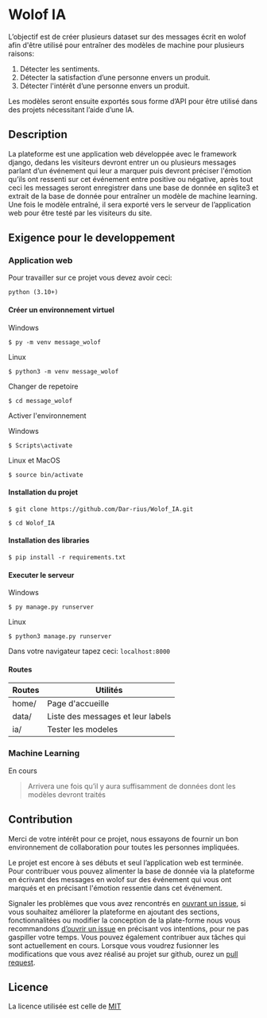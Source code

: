 # Wolof IA

L’objectif est de créer plusieurs dataset sur des messages écrit en wolof afin d'être utilisé pour entraîner des modèles de machine pour plusieurs raisons:
1. Détecter les sentiments.
2. Détecter la satisfaction d’une personne envers un produit. 
3. Détecter l'intérêt d’une personne envers un produit.

Les modèles seront ensuite exportés sous forme d’API pour être utilisé dans des projets nécessitant l’aide d’une IA. 

## Description

La plateforme est une application web développée avec le framework django, dedans les  visiteurs devront entrer un ou plusieurs messages parlant d’un événement qui leur a marquer puis devront préciser l'émotion qu’ils ont ressenti sur cet événement entre positive ou négative, après tout ceci les messages seront enregistrer dans une base de donnée en sqlite3 et extrait de la base de donnée pour entraîner un modèle de machine learning. 
Une fois le modèle entraîné, il sera exporté vers le serveur de l’application web pour être testé par les visiteurs du site.

## Exigence pour le developpement 

### Application web

Pour travailler sur ce projet vous devez avoir ceci:

``python (3.10+)``

#### Créer un environnement virtuel

Windows

```$ py -m venv message_wolof```
 
Linux

```$ python3 -m venv message_wolof```

Changer de repetoire

```$ cd message_wolof```
 
Activer l'environnement

Windows

```$ Scripts\activate```
 
Linux et MacOS

```$ source bin/activate```

#### Installation du projet

```
$ git clone https://github.com/Dar-rius/Wolof_IA.git

$ cd Wolof_IA
```

#### Installation des libraries

``$ pip install -r requirements.txt``

#### Executer le serveur

Windows

```$ py manage.py runserver ```

Linux

```$ python3 manage.py runserver```

Dans votre navigateur tapez  ceci:
``localhost:8000``

#### Routes

Routes | Utilités
-------| -----------------------------------
home/  | Page d'accueille
data/  | Liste des messages et leur labels
ia/    |  Tester les modeles

### Machine Learning

En cours 
> Arrivera une fois qu’il y aura suffisamment  de données dont les modèles devront traités

## Contribution

Merci de votre intérêt pour ce projet, nous essayons de fournir un bon environnement de collaboration pour toutes les personnes impliquées.

Le projet est encore à ses débuts et seul l’application web est terminée. Pour contribuer vous pouvez alimenter la base de donnée via la plateforme en écrivant des messages en wolof sur des événement qui vous ont marqués et en précisant l'émotion ressentie dans cet événement. 

Signaler les problèmes que vous avez rencontrés en [ouvrant un issue](https://github.com/Dar-rius/Wolof_IA/issues), si vous souhaitez améliorer la plateforme en ajoutant des sections, fonctionnalitées ou modifier la conception de la plate-forme nous vous recommandons [d’ouvrir un issue](https://github.com/Dar-rius/Wolof_IA/issues) en précisant vos intentions, pour ne pas gaspiller votre temps. Vous pouvez également contribuer aux tâches qui sont actuellement en cours.
Lorsque vous voudrez fusionner les modifications que vous avez réalisé au projet sur github, ourez un [pull request](https://github.com/Dar-rius/Wolof_IA/pulls).

## Licence
La licence utilisée est celle de [MIT](https://github.com/Dar-rius/Wolof_IA/blob/main/licence)
